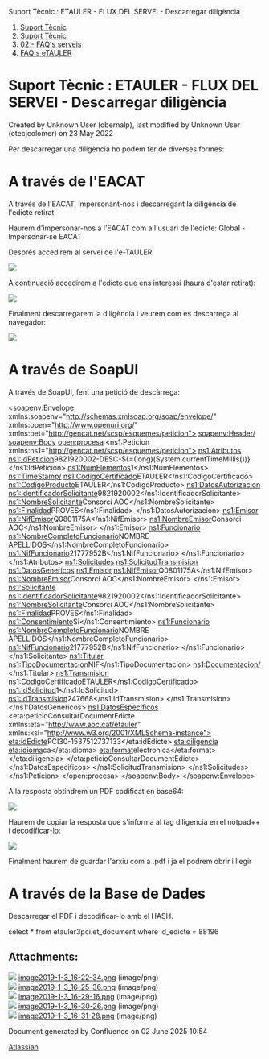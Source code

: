 Suport Tècnic : ETAULER - FLUX DEL SERVEI - Descarregar diligència  

1.  [Suport Tècnic](index.md)
2.  [Suport Tècnic](13893782.md)
3.  [02 - FAQ's serveis](26313393.md)
4.  [FAQ's eTAULER](28705565.md)

Suport Tècnic : ETAULER - FLUX DEL SERVEI - Descarregar diligència
==================================================================

Created by Unknown User (obernalp), last modified by Unknown User (otecjcolomer) on 23 May 2022

Per descarregar una diligència ho podem fer de diverses formes:

A través de l'EACAT
===================

A través de l'EACAT, impersonant-nos i descarregant la diligència de l'edicte retirat.

Haurem d'impersonar-nos a l'EACAT com a l'usuari de l'edicte: Global - Impersonar-se EACAT

Després accedirem al servei de l'e-TAULER:

![](attachments/26313276/26316251.png)

A continuació accedirem a l'edicte que ens interessi (haurà d'estar retirat):

![](attachments/26313276/26316245.png)

  

Finalment descarregarem la diligència i veurem com es descarrega al navegador:

![](attachments/26313276/26316246.png)

  

A través de SoapUI
==================

A través de SoapUI, fent una petició de descàrrega:

<soapenv:Envelope xmlns:soapenv="http://schemas.xmlsoap.org/soap/envelope/" xmlns:open="http://www.openuri.org/" xmlns:pet="http://gencat.net/scsp/esquemes/peticion">
   <soapenv:Header/>
   <soapenv:Body>
      <open:procesa>
         <ns1:Peticion xmlns:ns1="http://gencat.net/scsp/esquemes/peticion">
            <ns1:Atributos>
               <ns1:IdPeticion>9821920002-DESC-${=(long)(System.currentTimeMillis())}</ns1:IdPeticion>
               <ns1:NumElementos>1</ns1:NumElementos>
               <ns1:TimeStamp/>
               <ns1:CodigoCertificado>ETAULER</ns1:CodigoCertificado>
               <ns1:CodigoProducto>ETAULER</ns1:CodigoProducto>
               <ns1:DatosAutorizacion>
                  <ns1:IdentificadorSolicitante>9821920002</ns1:IdentificadorSolicitante>
                  <ns1:NombreSolicitante>Consorci AOC</ns1:NombreSolicitante>
                  <ns1:Finalidad>PROVES</ns1:Finalidad>
               </ns1:DatosAutorizacion>
               <ns1:Emisor>
                  <ns1:NifEmisor>Q0801175A</ns1:NifEmisor>
                  <ns1:NombreEmisor>Consorci AOC</ns1:NombreEmisor>
               </ns1:Emisor>
               <ns1:Funcionario>
                  <ns1:NombreCompletoFuncionario>NOMBRE APELLIDOS</ns1:NombreCompletoFuncionario>
                  <ns1:NifFuncionario>21777952B</ns1:NifFuncionario>
               </ns1:Funcionario>
            </ns1:Atributos>
            <ns1:Solicitudes>
               <ns1:SolicitudTransmision>
                  <ns1:DatosGenericos>
                     <ns1:Emisor>
                        <ns1:NifEmisor>Q0801175A</ns1:NifEmisor>
                        <ns1:NombreEmisor>Consorci AOC</ns1:NombreEmisor>
                     </ns1:Emisor>
                     <ns1:Solicitante>
                        <ns1:IdentificadorSolicitante>9821920002</ns1:IdentificadorSolicitante>
                        <ns1:NombreSolicitante>Consorci AOC</ns1:NombreSolicitante>
                        <ns1:Finalidad>PROVES</ns1:Finalidad>
                        <ns1:Consentimiento>Si</ns1:Consentimiento>
                        <ns1:Funcionario>
                           <ns1:NombreCompletoFuncionario>NOMBRE APELLIDOS</ns1:NombreCompletoFuncionario>
                           <ns1:NifFuncionario>21777952B</ns1:NifFuncionario>
                        </ns1:Funcionario>
                     </ns1:Solicitante>
                     <ns1:Titular>
                        <ns1:TipoDocumentacion>NIF</ns1:TipoDocumentacion>
                        <ns1:Documentacion/>
                     </ns1:Titular>
                     <ns1:Transmision>
                        <ns1:CodigoCertificado>ETAULER</ns1:CodigoCertificado>
                        <ns1:IdSolicitud>1</ns1:IdSolicitud>
                        <ns1:IdTransmision>247668</ns1:IdTransmision>
                     </ns1:Transmision>
                  </ns1:DatosGenericos>
                  <ns1:DatosEspecificos>
                     <eta:peticioConsultarDocumentEdicte xmlns:eta="http://www.aoc.cat/etauler" xmlns:xsi="http://www.w3.org/2001/XMLSchema-instance">
                        <eta:idEdicte>PCI30-1537512737133</eta:idEdicte>
                        <eta:diligencia>
                           <eta:idioma>ca</eta:idioma>
                           <eta:format>electronica</eta:format>
                        </eta:diligencia>
                     </eta:peticioConsultarDocumentEdicte>
                  </ns1:DatosEspecificos>
               </ns1:SolicitudTransmision>
            </ns1:Solicitudes>
         </ns1:Peticion>
      </open:procesa>
   </soapenv:Body>
</soapenv:Envelope>

A la resposta obtindrem un PDF codificat en base64:

![](attachments/26313276/26316255.png)

Haurem de copiar la resposta que s'informa al tag diligencia en el notpad++ i decodificar-lo:

![](attachments/26313276/26316249.png)

Finalment haurem de guardar l'arxiu com a .pdf i ja el podrem obrir i llegir

A través de la Base de Dades
============================

Descarregar el PDF i decodificar-lo amb el HASH.

select \* from etauler3pci.et\_document where id\_edicte = 88196

Attachments:
------------

![](images/icons/bullet_blue.gif) [image2019-1-3\_16-22-34.png](attachments/26313276/26316255.png) (image/png)  
![](images/icons/bullet_blue.gif) [image2019-1-3\_16-25-36.png](attachments/26313276/26316249.png) (image/png)  
![](images/icons/bullet_blue.gif) [image2019-1-3\_16-29-16.png](attachments/26313276/26316251.png) (image/png)  
![](images/icons/bullet_blue.gif) [image2019-1-3\_16-30-26.png](attachments/26313276/26316245.png) (image/png)  
![](images/icons/bullet_blue.gif) [image2019-1-3\_16-31-28.png](attachments/26313276/26316246.png) (image/png)  

Document generated by Confluence on 02 June 2025 10:54

[Atlassian](http://www.atlassian.com/)